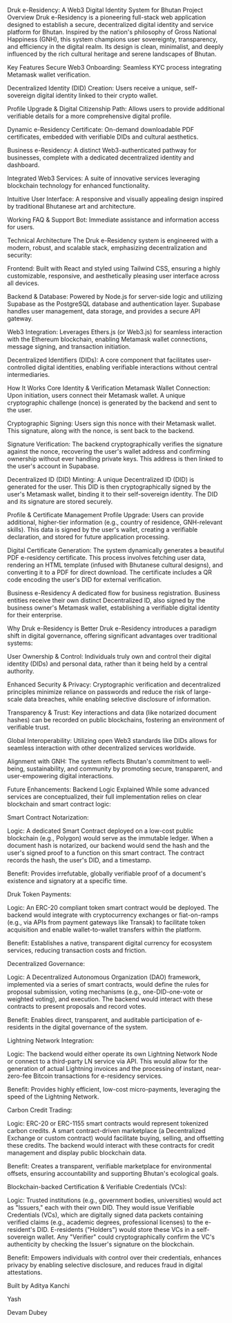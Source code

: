 Druk e-Residency: A Web3 Digital Identity System for Bhutan
Project Overview
Druk e-Residency is a pioneering full-stack web application designed to establish a secure, decentralized digital identity and service platform for Bhutan. Inspired by the nation's philosophy of Gross National Happiness (GNH), this system champions user sovereignty, transparency, and efficiency in the digital realm. Its design is clean, minimalist, and deeply influenced by the rich cultural heritage and serene landscapes of Bhutan.

Key Features
Secure Web3 Onboarding: Seamless KYC process integrating Metamask wallet verification.

Decentralized Identity (DID) Creation: Users receive a unique, self-sovereign digital identity linked to their crypto wallet.

Profile Upgrade & Digital Citizenship Path: Allows users to provide additional verifiable details for a more comprehensive digital profile.

Dynamic e-Residency Certificate: On-demand downloadable PDF certificates, embedded with verifiable DIDs and cultural aesthetics.

Business e-Residency: A distinct Web3-authenticated pathway for businesses, complete with a dedicated decentralized identity and dashboard.

Integrated Web3 Services: A suite of innovative services leveraging blockchain technology for enhanced functionality.

Intuitive User Interface: A responsive and visually appealing design inspired by traditional Bhutanese art and architecture.

Working FAQ & Support Bot: Immediate assistance and information access for users.

Technical Architecture
The Druk e-Residency system is engineered with a modern, robust, and scalable stack, emphasizing decentralization and security:

Frontend: Built with React and styled using Tailwind CSS, ensuring a highly customizable, responsive, and aesthetically pleasing user interface across all devices.

Backend & Database: Powered by Node.js for server-side logic and utilizing Supabase as the PostgreSQL database and authentication layer. Supabase handles user management, data storage, and provides a secure API gateway.

Web3 Integration: Leverages Ethers.js (or Web3.js) for seamless interaction with the Ethereum blockchain, enabling Metamask wallet connections, message signing, and transaction initiation.

Decentralized Identifiers (DIDs): A core component that facilitates user-controlled digital identities, enabling verifiable interactions without central intermediaries.

How It Works
Core Identity & Verification
Metamask Wallet Connection: Upon initiation, users connect their Metamask wallet. A unique cryptographic challenge (nonce) is generated by the backend and sent to the user.

Cryptographic Signing: Users sign this nonce with their Metamask wallet. This signature, along with the nonce, is sent back to the backend.

Signature Verification: The backend cryptographically verifies the signature against the nonce, recovering the user's wallet address and confirming ownership without ever handling private keys. This address is then linked to the user's account in Supabase.

Decentralized ID (DID) Minting: A unique Decentralized ID (DID) is generated for the user. This DID is then cryptographically signed by the user's Metamask wallet, binding it to their self-sovereign identity. The DID and its signature are stored securely.

Profile & Certificate Management
Profile Upgrade: Users can provide additional, higher-tier information (e.g., country of residence, GNH-relevant skills). This data is signed by the user's wallet, creating a verifiable declaration, and stored for future application processing.

Digital Certificate Generation: The system dynamically generates a beautiful PDF e-residency certificate. This process involves fetching user data, rendering an HTML template (infused with Bhutanese cultural designs), and converting it to a PDF for direct download. The certificate includes a QR code encoding the user's DID for external verification.

Business e-Residency
A dedicated flow for business registration. Business entities receive their own distinct Decentralized ID, also signed by the business owner's Metamask wallet, establishing a verifiable digital identity for their enterprise.

Why Druk e-Residency is Better
Druk e-Residency introduces a paradigm shift in digital governance, offering significant advantages over traditional systems:

User Ownership & Control: Individuals truly own and control their digital identity (DIDs) and personal data, rather than it being held by a central authority.

Enhanced Security & Privacy: Cryptographic verification and decentralized principles minimize reliance on passwords and reduce the risk of large-scale data breaches, while enabling selective disclosure of information.

Transparency & Trust: Key interactions and data (like notarized document hashes) can be recorded on public blockchains, fostering an environment of verifiable trust.

Global Interoperability: Utilizing open Web3 standards like DIDs allows for seamless interaction with other decentralized services worldwide.

Alignment with GNH: The system reflects Bhutan's commitment to well-being, sustainability, and community by promoting secure, transparent, and user-empowering digital interactions.

Future Enhancements: Backend Logic Explained
While some advanced services are conceptualized, their full implementation relies on clear blockchain and smart contract logic:

Smart Contract Notarization:

Logic: A dedicated Smart Contract deployed on a low-cost public blockchain (e.g., Polygon) would serve as the immutable ledger. When a document hash is notarized, our backend would send the hash and the user's signed proof to a function on this smart contract. The contract records the hash, the user's DID, and a timestamp.

Benefit: Provides irrefutable, globally verifiable proof of a document's existence and signatory at a specific time.

Druk Token Payments:

Logic: An ERC-20 compliant token smart contract would be deployed. The backend would integrate with cryptocurrency exchanges or fiat-on-ramps (e.g., via APIs from payment gateways like Transak) to facilitate token acquisition and enable wallet-to-wallet transfers within the platform.

Benefit: Establishes a native, transparent digital currency for ecosystem services, reducing transaction costs and friction.

Decentralized Governance:

Logic: A Decentralized Autonomous Organization (DAO) framework, implemented via a series of smart contracts, would define the rules for proposal submission, voting mechanisms (e.g., one-DID-one-vote or weighted voting), and execution. The backend would interact with these contracts to present proposals and record votes.

Benefit: Enables direct, transparent, and auditable participation of e-residents in the digital governance of the system.

Lightning Network Integration:

Logic: The backend would either operate its own Lightning Network Node or connect to a third-party LN service via API. This would allow for the generation of actual Lightning invoices and the processing of instant, near-zero-fee Bitcoin transactions for e-residency services.

Benefit: Provides highly efficient, low-cost micro-payments, leveraging the speed of the Lightning Network.

Carbon Credit Trading:

Logic: ERC-20 or ERC-1155 smart contracts would represent tokenized carbon credits. A smart contract-driven marketplace (a Decentralized Exchange or custom contract) would facilitate buying, selling, and offsetting these credits. The backend would interact with these contracts for credit management and display public blockchain data.

Benefit: Creates a transparent, verifiable marketplace for environmental offsets, ensuring accountability and supporting Bhutan's ecological goals.

Blockchain-backed Certification & Verifiable Credentials (VCs):

Logic: Trusted institutions (e.g., government bodies, universities) would act as "Issuers," each with their own DID. They would issue Verifiable Credentials (VCs), which are digitally signed data packets containing verified claims (e.g., academic degrees, professional licenses) to the e-resident's DID. E-residents ("Holders") would store these VCs in a self-sovereign wallet. Any "Verifier" could cryptographically confirm the VC's authenticity by checking the Issuer's signature on the blockchain.

Benefit: Empowers individuals with control over their credentials, enhances privacy by enabling selective disclosure, and reduces fraud in digital attestations.

Built by
Aditya Kanchi

Yash

Devam Dubey
